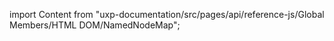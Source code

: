 
import Content from "uxp-documentation/src/pages/api/reference-js/Global Members/HTML DOM/NamedNodeMap";

<Content query="product=xd"/>
